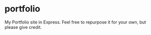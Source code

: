 # portfolio
My Portfolio site in Express. Feel free to repurpose it for your own, but please give credit.
